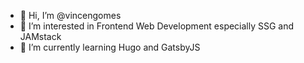 - 👋 Hi, I’m @vincengomes
- 👀 I’m interested in Frontend Web Development especially SSG and JAMstack
- 🌱 I’m currently learning Hugo and GatsbyJS


<!---
vincengomes/vincengomes is a ✨ special ✨ repository because its `README.md` (this file) appears on your GitHub profile.
You can click the Preview link to take a look at your changes.
--->
